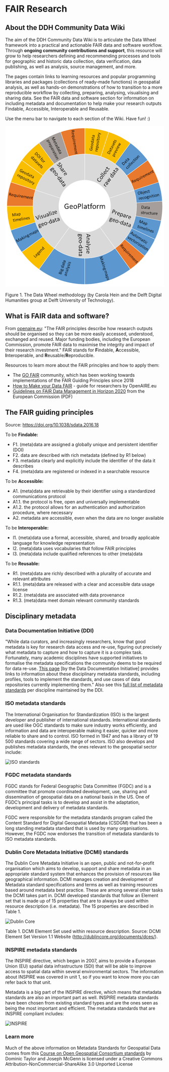 # FAIR Research
## About the DDH Community Data Wiki
The aim of the DDH Community Data Wiki is to articulate the Data Wheel framework into a practical and actionable FAIR data and software workflow. Through **ongoing community contributions and support**, this resource will grow to help researchers defining and recommending processes and tools for geographic and historic data collection, data verification, data publishing, as well as analysis, source management, and more.

The pages contain links to learning resources and popular programming libraries and packages (collections of ready-made functions) in geospatial analysis, as well as hands-on demonstrations of how to transition to a more reproducible workflow by collecting, preparing, analysing, visualising and sharing data. See the FAIR data and software section for information on including metadata and documentation to help make your research outputs Findable, Accessible, Interoperable and Reusable. 

Use the menu bar to navigate to each section of the Wiki. Have fun! :) 

![GeoPlatform_datawheel](uploads/b21d256c85b5533c891f5b663dab8b6a/GeoPlatform_datawheel.png)

Figure 1. The Data Wheel methodology (by Carola Hein and the Delft Digital Humanities group at Delft University of Technology).
## What is FAIR data and software?
From [openaire.eu](https://www.openaire.eu/how-to-make-your-data-fair): "The FAIR principles describe how research outputs should be organised so they can be more easily accessed, understood, exchanged and reused. Major funding bodies, including the European Commission, promote FAIR data to maximise the integrity and impact of their research investment." FAIR stands for **F**indable, **A**ccessible, **I**nteroperable, and **R**eusable/**R**eproducible.

Resources to learn more about the FAIR principles and how to apply them:
- The [GO FAIR](https://www.go-fair.org/fair-principles/) community, which has been working towards implementations of the FAIR Guiding Principles since 2018 
- [How to Make your Data FAIR](https://www.openaire.eu/how-to-make-your-data-fair) - guide for researchers by OpenAIRE.eu
- [Guidelines on FAIR Data Management in Horizon 2020](https://ec.europa.eu/research/participants/data/ref/h2020/grants_manual/hi/oa_pilot/h2020-hi-oa-data-mgt_en.pdf) from the European Commission (PDF)

## The FAIR guiding principles 

Source: https://doi.org/10.1038/sdata.2016.18

To be **Findable:**

- F1. (meta)data are assigned a globally unique and persistent identifier (DOI)
- F2. data are described with rich metadata (defined by R1 below)
- F3. metadata clearly and explicitly include the identifier of the data it describes
- F4. (meta)data are registered or indexed in a searchable resource

To be **Accessible:**

- A1. (meta)data are retrievable by their identifier using a standardized communications protocol
- A1.1. the protocol is free, open and universally implementable
- A1.2. the protocol allows for an authentication and authorization procedure, where necessary
- A2. metadata are accessible, even when the data are no longer available

To be **Interoperable:**

- I1. (meta)data use a formal, accessible, shared, and broadly applicable language for knowledge representation
- I2. (meta)data uses vocabularies that follow FAIR principles
- I3. (meta)data include qualified references to other (meta)data

To be **Reusable:**

- R1. (meta)data are richly described with a plurality of accurate and relevant attributes
- R1.1. (meta)data are released with a clear and accessible data usage license
- R1.2. (meta)data are associated with data provenance
- R1.3. (meta)data meet domain relevant community standards

## Disciplinary metadata

### Data Documentation Initiative (DDI)
"While data curators, and increasingly researchers, know that good metadata is key for research data access and re-use, figuring out precisely what metadata to capture and how to capture it is a complex task. Fortunately, many academic disciplines have supported initiatives to formalise the metadata specifications the community deems to be required for data re-use. [This page](https://www.dcc.ac.uk/guidance/standards/metadata) [by the Data Documentation Initiative] provides links to information about these disciplinary metadata standards, including profiles, tools to implement the standards, and use cases of data repositories currently implementing them." Also see this [full list of metadata standards](https://www.dcc.ac.uk/guidance/standards/metadata/list) per discipline maintained by the DDI. 

### ISO metadata standards
The International Organisation for Standardization (ISO) is the largest developer and publisher of international standards. International standards are used like OGC standards to make sure industry works efficiently, and information and data are interoperable making it easier, quicker and more reliable to share and to control. ISO formed in 1947 and has a library of 19 500 standards covering a wide range of sectors. ISO also develops and publishes metadata standards, the ones relevant to the geospatial sector include:

![ISO standards](https://user-images.githubusercontent.com/70262847/112447112-3a9a7300-8d51-11eb-8445-0af6b3f366b2.png)

### FGDC metadata standards
FGDC stands for Federal Geographic Data Committee (FGDC) and is a committee that promote coordinated development, use, sharing and dissemination of geospatial data on a national basis in the US. One of FGDC’s principal tasks is to develop and assist in the adaptation, development and delivery of metadata standards.

FGDC were responsible for the metadata standards program called the Content Standard for Digital Geospatial Metadata (CSDGM) that has been a long standing metadata standard that is used by many organisations. However, the FGDC now endorses the transition of metadata standards to ISO metadata standards.

### Dublin Core Metadata Initiative (DCMI) standards
The Dublin Core Metadata Initiative is an open, public and not-for-profit organisation which aims to develop, support and share metadata in an appropriate standard system that enhances the provision of resources like geographical information. DCMI manages creation and development of Metadata standard specifications and terms as well as training resources based around metadata best practice. These are among several other tasks the DCMI takes part in. DCMI developed standards that follow an Element set that is made up of 15 properties that are to always be used within resource description (i.e. metadata). The 15 properties are described in Table 1.

![Dublin Core](https://user-images.githubusercontent.com/70262847/112447204-556ce780-8d51-11eb-82f2-2d5f9bf417cc.png)

Table 1. DCMI Element Set used within resource description. Source: DCMI Element Set Version 1.1 Website (http://dublincore.org/documents/dces/).

### INSPIRE metadata standards
The INSPIRE directive, which began in 2007, aims to provide a European Union (EU) spatial data infrastructure (SDI) that will be able to improve access to spatial data within several environmental sectors. The information about INSPIRE was covered in unit 1, so if you want to know more you can refer back to that unit.

Metadata is a big part of the INSPIRE directive, which means that metadata standards are also an important part as well. INSPIRE metadata standards have been chosen from existing standard types and are the ones seen as being the most important and efficient. The metadata standards that are INSPIRE compliant includes:

![INSPIRE](https://user-images.githubusercontent.com/70262847/112447211-57cf4180-8d51-11eb-936d-e322ca9a1bb2.png)

### Learn more
Much of the above information on Metadata Standards for Geospatial Data comes from this [Course on Open Geospatial Consortium standards](http://learningzone.rspsoc.org.uk/index.php/Learning-Materials/Introduction-to-OGC-Standards/4.2-Geospatial-metadata-standards)  by Dominic Taylor and Joseph McGenn is licensed under a Creative Commons Attribution-NonCommercial-ShareAlike 3.0 Unported License

